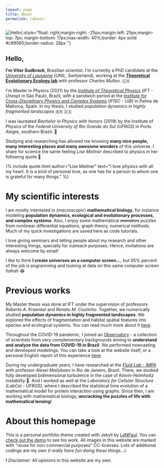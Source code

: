 ```yaml
---
layout: page
title: About
permalink: /about/
---
```


![Hello](../assets/img/projects/about/myperfil.jpg){:style="float: right;margin-right: -25px;margin-left: 25px;margin-top: 7px; margin-bottom: 17px;max-width: 40%;border: 4px solid #c99065;border-radius: 28px "}


## Hello,

**I'm Vítor Sudbrack**, Brazilian scientist. I'm currently a PhD candidate at the *[University of Lausanne](https://www.unil.ch/dee/en/home.html)* (*UNIL*, Switzerland), working at the **[Theoretical Evolutionary Ecology lab](https://charlesmullon.wordpress.com/)**  with professor *Charles Mullon*. :switzerland: 

I'm Master in Physics (2021) by the *[Institute of Theoretical Physics](https://www.ift.unesp.br/#!/en)* (*IFT - Unesp*) in São Paulo, Brazil, with a sandwich period at the *[Institute for Cross-Disciplinary Physics and Complex Systems](https://www.ifisc.uib-csic.es/en/)* (*IFISC - UiB*) in Palma de Mallorca, Spain. In my thesis, I studied *population dynamics in highly fragmented landscapes* :brazil: :es:

I was laureated *Bachelor in Physics with honors* (2019) by the Institute of Physics of the *Federal University of Rio Grande do Sul (UFRGS)* in Porto Alegre, southern Brazil. :1st_place_medal:

Studying and researching has allowed me knowing **many nice people, many interesting places and many awesome wonders** of this universe. I share for science the same feeling *Lise Meitner* described to physics in her following quote :thought_balloon:

{% include quote.html author="Lise Meitner" text="I love physics with all my heart.
It is a kind of personal love, as one has for a person to whom one is grateful for many things." %}

# My scientific interests

I am mostly interested in (*macroscopic*) **mathematical biology**, for instance modeling **population dynamics, ecological and evolutionary processes, and complex systems**. Also, I enjoy some mathematical ~~monsters~~ puzzles from nonlinear differential equations, graph theory, numerical methods. Much of my quick investigations are saved here as code tutorials. 

I love giving seminars and telling people about my research and other interesting things, specially for outreach purposes. Hence, invitations are always welcome by email! 

I like to think **I create universes on a computer screen...**, but 95% percent of the job is pogramming and looking at data on this same computer screen *hahah* :joy:


# Previous works

My Master thesis was done at IFT under the supervision of professors *Roberto A. Kraenkel* and *Renato M. Coutinho*. Together, we numerically studied **population dynamics in highly fragmented landscapes**. We explored the effects of fragmentation and habitat spatial features into species and ecological systems. You can read much more about it [here](/projects/frag.html). 

Throughout the COVID-19 pandemic, I joined an [Observatory](https://covid19br.github.io) - a collection of scientists from very complementary backgrounds aiming to **understand and analyze the data from COVID-19 in Brazil**. We performed nowcasting and developed modelings. You can take a look at the website itself, or a personal English report of this experience [here](/projects/obs.html).

During my undergraduate years, I have researched at the *[Fluid Lab - IMPA](http://fluid.impa.br/Home)* with professor *Alexei Mailybaev* in Rio de Janeiro, Brazil. There, we studied fully developed bidimensional turbulence in the case of *Kelvin-Helmholtz instability* :ocean:. And I worked as well at the *Laboratory for Cellular Structure (LabCel - UFRGS)*, where I described the statistical time evolution of a mathematical model for protein interaction using graphs. Since then, I am working with mathematical biology, **uncracking the puzzles of life with mathematical lensing**! 


<!--## Places

{% include image.html url="/assets/docs/projects/mathbio/slidesDDNetworks.pdf" image="projects/mathbio/slides.jpg" text="IFISC - UiB (2020)" %}
{% include image.html url="/assets/docs/projects/mathbio/slidesDDNetworks.pdf" image="projects/mathbio/slides.jpg" text="IFT - Unesp (2019)" %}
{% include image.html url="/assets/docs/projects/mathbio/slidesDDNetworks.pdf" image="projects/mathbio/slides.jpg" text="Fluid - IMPA (2018)" %}
{% include image.html url="/assets/docs/projects/mathbio/slidesDDNetworks.pdf" image="projects/mathbio/slides.jpg" text="IF - UFRGS (2014)" %} -->

# About this homepage

This is a personal portfolio theme created with Jekyll by [LeNPaul](https://github.com/LeNPaul). You can [check out the demo](https://lenpaul.github.io/portfolio-jekyll-theme/) to see his work. All images in this website are marked with "reuse for non-commercial purposes" CC-licenses. Lots of additional codings are my own (*I really have fun doing these things...*).

:exclamation: *Disclaimer:* All opinions in this website are my own.

